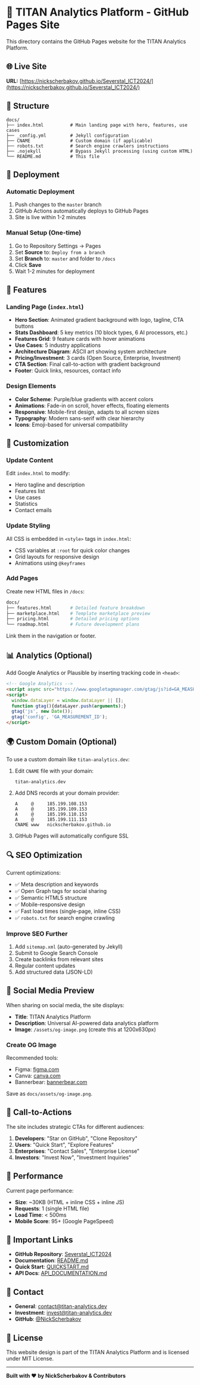 # 🎯 TITAN Analytics Platform - GitHub Pages Site

This directory contains the GitHub Pages website for the TITAN Analytics Platform.

## 🌐 Live Site

**URL:** [https://nickscherbakov.github.io/Severstal_ICT2024/](https://nickscherbakov.github.io/Severstal_ICT2024/)

## 📁 Structure

```
docs/
├── index.html          # Main landing page with hero, features, use cases
├── _config.yml         # Jekyll configuration
├── CNAME               # Custom domain (if applicable)
├── robots.txt          # Search engine crawlers instructions
├── .nojekyll           # Bypass Jekyll processing (using custom HTML)
└── README.md           # This file
```

## 🚀 Deployment

### Automatic Deployment

1. Push changes to the `master` branch
2. GitHub Actions automatically deploys to GitHub Pages
3. Site is live within 1-2 minutes

### Manual Setup (One-time)

1. Go to Repository Settings → Pages
2. Set **Source** to: `Deploy from a branch`
3. Set **Branch** to: `master` and folder to `/docs`
4. Click **Save**
5. Wait 1-2 minutes for deployment

## 🎨 Features

### Landing Page (`index.html`)

- **Hero Section**: Animated gradient background with logo, tagline, CTA buttons
- **Stats Dashboard**: 5 key metrics (10 block types, 6 AI processors, etc.)
- **Features Grid**: 9 feature cards with hover animations
- **Use Cases**: 5 industry applications
- **Architecture Diagram**: ASCII art showing system architecture
- **Pricing/Investment**: 3 cards (Open Source, Enterprise, Investment)
- **CTA Section**: Final call-to-action with gradient background
- **Footer**: Quick links, resources, contact info

### Design Elements

- **Color Scheme**: Purple/blue gradients with accent colors
- **Animations**: Fade-in on scroll, hover effects, floating elements
- **Responsive**: Mobile-first design, adapts to all screen sizes
- **Typography**: Modern sans-serif with clear hierarchy
- **Icons**: Emoji-based for universal compatibility

## 🔧 Customization

### Update Content

Edit `index.html` to modify:
- Hero tagline and description
- Features list
- Use cases
- Statistics
- Contact emails

### Update Styling

All CSS is embedded in `<style>` tags in `index.html`:
- CSS variables at `:root` for quick color changes
- Grid layouts for responsive design
- Animations using `@keyframes`

### Add Pages

Create new HTML files in `/docs`:
```bash
docs/
├── features.html       # Detailed feature breakdown
├── marketplace.html    # Template marketplace preview
├── pricing.html        # Detailed pricing options
└── roadmap.html        # Future development plans
```

Link them in the navigation or footer.

## 📊 Analytics (Optional)

Add Google Analytics or Plausible by inserting tracking code in `<head>`:

```html
<!-- Google Analytics -->
<script async src="https://www.googletagmanager.com/gtag/js?id=GA_MEASUREMENT_ID"></script>
<script>
  window.dataLayer = window.dataLayer || [];
  function gtag(){dataLayer.push(arguments);}
  gtag('js', new Date());
  gtag('config', 'GA_MEASUREMENT_ID');
</script>
```

## 🌍 Custom Domain (Optional)

To use a custom domain like `titan-analytics.dev`:

1. Edit `CNAME` file with your domain:
   ```
   titan-analytics.dev
   ```

2. Add DNS records at your domain provider:
   ```
   A     @     185.199.108.153
   A     @     185.199.109.153
   A     @     185.199.110.153
   A     @     185.199.111.153
   CNAME www   nickscherbakov.github.io
   ```

3. GitHub Pages will automatically configure SSL

## 🔍 SEO Optimization

Current optimizations:
- ✅ Meta description and keywords
- ✅ Open Graph tags for social sharing
- ✅ Semantic HTML5 structure
- ✅ Mobile-responsive design
- ✅ Fast load times (single-page, inline CSS)
- ✅ `robots.txt` for search engine crawling

### Improve SEO Further

1. Add `sitemap.xml` (auto-generated by Jekyll)
2. Submit to Google Search Console
3. Create backlinks from relevant sites
4. Regular content updates
5. Add structured data (JSON-LD)

## 📱 Social Media Preview

When sharing on social media, the site displays:
- **Title**: TITAN Analytics Platform
- **Description**: Universal AI-powered data analytics platform
- **Image**: `/assets/og-image.png` (create this at 1200x630px)

### Create OG Image

Recommended tools:
- Figma: [figma.com](https://figma.com)
- Canva: [canva.com](https://canva.com)
- Bannerbear: [bannerbear.com](https://bannerbear.com)

Save as `docs/assets/og-image.png`.

## 🎯 Call-to-Actions

The site includes strategic CTAs for different audiences:

1. **Developers**: "Star on GitHub", "Clone Repository"
2. **Users**: "Quick Start", "Explore Features"
3. **Enterprises**: "Contact Sales", "Enterprise License"
4. **Investors**: "Invest Now", "Investment Inquiries"

## 🚀 Performance

Current page performance:
- **Size**: ~30KB (HTML + inline CSS + inline JS)
- **Requests**: 1 (single HTML file)
- **Load Time**: < 500ms
- **Mobile Score**: 95+ (Google PageSpeed)

## 🔗 Important Links

- **GitHub Repository**: [Severstal_ICT2024](https://github.com/NickScherbakov/Severstal_ICT2024)
- **Documentation**: [README.md](https://github.com/NickScherbakov/Severstal_ICT2024/blob/master/README.md)
- **Quick Start**: [QUICKSTART.md](https://github.com/NickScherbakov/Severstal_ICT2024/blob/master/QUICKSTART.md)
- **API Docs**: [API_DOCUMENTATION.md](https://github.com/NickScherbakov/Severstal_ICT2024/blob/master/API_DOCUMENTATION.md)

## 📧 Contact

- **General**: contact@titan-analytics.dev
- **Investment**: invest@titan-analytics.dev
- **GitHub**: [@NickScherbakov](https://github.com/NickScherbakov)

## 📝 License

This website design is part of the TITAN Analytics Platform and is licensed under MIT License.

---

**Built with ❤️ by NickScherbakov & Contributors**
